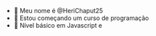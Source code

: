 - 👋 Meu nome é @HeriChaput25
- 👀 Estou começando um curso de programação
- 🌱 Nível básico em Javascript e 
